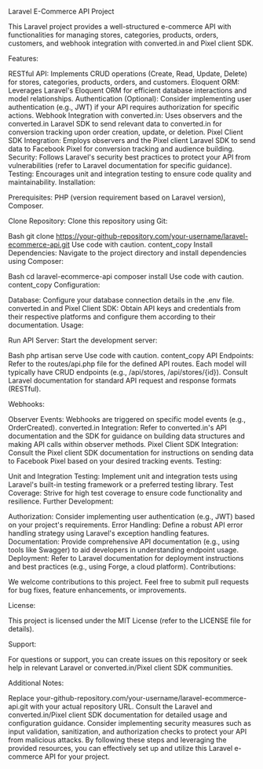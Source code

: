 Laravel E-Commerce API Project

This Laravel project provides a well-structured e-commerce API with functionalities for managing stores, categories, products, orders, customers, and webhook integration with converted.in and Pixel client SDK.

Features:

RESTful API: Implements CRUD operations (Create, Read, Update, Delete) for stores, categories, products, orders, and customers.
Eloquent ORM: Leverages Laravel's Eloquent ORM for efficient database interactions and model relationships.
Authentication (Optional): Consider implementing user authentication (e.g., JWT) if your API requires authorization for specific actions.
Webhook Integration with converted.in: Uses observers and the converted.in Laravel SDK to send relevant data to converted.in for conversion tracking upon order creation, update, or deletion.
Pixel Client SDK Integration: Employs observers and the Pixel client Laravel SDK to send data to Facebook Pixel for conversion tracking and audience building.
Security: Follows Laravel's security best practices to protect your API from vulnerabilities (refer to Laravel documentation for specific guidance).
Testing: Encourages unit and integration testing to ensure code quality and maintainability.
Installation:

Prerequisites: PHP (version requirement based on Laravel version), Composer.

Clone Repository: Clone this repository using Git:

Bash
git clone https://your-github-repository.com/your-username/laravel-ecommerce-api.git
Use code with caution.
content_copy
Install Dependencies: Navigate to the project directory and install dependencies using Composer:

Bash
cd laravel-ecommerce-api
composer install
Use code with caution.
content_copy
Configuration:

Database: Configure your database connection details in the .env file.
converted.in and Pixel Client SDK: Obtain API keys and credentials from their respective platforms and configure them according to their documentation.
Usage:

Run API Server: Start the development server:

Bash
php artisan serve
Use code with caution.
content_copy
API Endpoints: Refer to the routes/api.php file for the defined API routes. Each model will typically have CRUD endpoints (e.g., /api/stores, /api/stores/{id}). Consult Laravel documentation for standard API request and response formats (RESTful).

Webhooks:

Observer Events: Webhooks are triggered on specific model events (e.g., OrderCreated).
converted.in Integration: Refer to converted.in's API documentation and the SDK for guidance on building data structures and making API calls within observer methods.
Pixel Client SDK Integration: Consult the Pixel client SDK documentation for instructions on sending data to Facebook Pixel based on your desired tracking events.
Testing:

Unit and Integration Testing: Implement unit and integration tests using Laravel's built-in testing framework or a preferred testing library.
Test Coverage: Strive for high test coverage to ensure code functionality and resilience.
Further Development:

Authorization: Consider implementing user authentication (e.g., JWT) based on your project's requirements.
Error Handling: Define a robust API error handling strategy using Laravel's exception handling features.
Documentation: Provide comprehensive API documentation (e.g., using tools like Swagger) to aid developers in understanding endpoint usage.
Deployment: Refer to Laravel documentation for deployment instructions and best practices (e.g., using Forge, a cloud platform).
Contributions:

We welcome contributions to this project. Feel free to submit pull requests for bug fixes, feature enhancements, or improvements.

License:

This project is licensed under the MIT License (refer to the LICENSE file for details).

Support:

For questions or support, you can create issues on this repository or seek help in relevant Laravel or converted.in/Pixel client SDK communities.

Additional Notes:

Replace your-github-repository.com/your-username/laravel-ecommerce-api.git with your actual repository URL.
Consult the Laravel and converted.in/Pixel client SDK documentation for detailed usage and configuration guidance.
Consider implementing security measures such as input validation, sanitization, and authorization checks to protect your API from malicious attacks.
By following these steps and leveraging the provided resources, you can effectively set up and utilize this Laravel e-commerce API for your project.